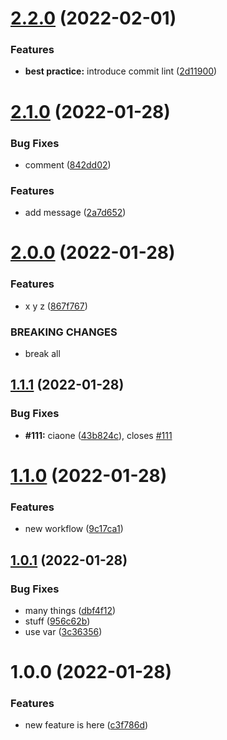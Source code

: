 # [2.2.0](https://github.com/batopa/eliminami/compare/v2.1.0...v2.2.0) (2022-02-01)


### Features

* **best practice:** introduce commit lint ([2d11900](https://github.com/batopa/eliminami/commit/2d11900bdbd4f956903a9214a47db70341d31910))

# [2.1.0](https://github.com/batopa/eliminami/compare/v2.0.0...v2.1.0) (2022-01-28)


### Bug Fixes

* comment ([842dd02](https://github.com/batopa/eliminami/commit/842dd02431af70f32b31aa7767233123bdcf4c32))


### Features

* add message ([2a7d652](https://github.com/batopa/eliminami/commit/2a7d652f09a54a5796b2b99f8e5ab91effe6e7ca))

# [2.0.0](https://github.com/batopa/eliminami/compare/v1.1.1...v2.0.0) (2022-01-28)


### Features

* x y z ([867f767](https://github.com/batopa/eliminami/commit/867f767933353ecb8143e7025279cae0eafa3e79))


### BREAKING CHANGES

* break all

## [1.1.1](https://github.com/batopa/eliminami/compare/v1.1.0...v1.1.1) (2022-01-28)


### Bug Fixes

* **#111:** ciaone ([43b824c](https://github.com/batopa/eliminami/commit/43b824c47e4a76d4a1ad803d4822987dd74898e1)), closes [#111](https://github.com/batopa/eliminami/issues/111)

# [1.1.0](https://github.com/batopa/eliminami/compare/v1.0.1...v1.1.0) (2022-01-28)


### Features

* new workflow ([9c17ca1](https://github.com/batopa/eliminami/commit/9c17ca1c92c5b8663ba4eec8367b2e5565a62c6c))

## [1.0.1](https://github.com/batopa/eliminami/compare/v1.0.0...v1.0.1) (2022-01-28)


### Bug Fixes

* many things ([dbf4f12](https://github.com/batopa/eliminami/commit/dbf4f12d2dd12717477375461cefd121d6ab74cc))
* stuff ([956c62b](https://github.com/batopa/eliminami/commit/956c62bccde8c37b566ff979a02596830d8db0b5))
* use var ([3c36356](https://github.com/batopa/eliminami/commit/3c363561016c8d91c4af55a096e7165e03386b73))

# 1.0.0 (2022-01-28)


### Features

* new feature is here ([c3f786d](https://github.com/batopa/eliminami/commit/c3f786db0c305f98f005672f47f63cb9b60d7979))
